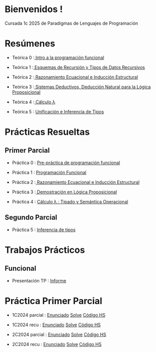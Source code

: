 # Bienvenidos !
Cursada 1c 2025 de Paradigmas de Lenguajes de Programación

# Resúmenes
- Teórica 0 :[ Intro a la programación funcional](https://github.com/ToniusRetonius/plp/blob/main/Res%C3%BAmenes/T0.pdf)

- Teórica 1 :[ Esquemas de Recursión y Tipos de Datos Recursivos](https://github.com/ToniusRetonius/plp/blob/main/Res%C3%BAmenes/T1.pdf)

- Teórica 2 :[ Razonamiento Ecuacional e Inducción Estructural](https://github.com/ToniusRetonius/plp/blob/main/Res%C3%BAmenes/T2.pdf)

- Teórica 3 :[ Sistemas Deductivos, Deducción Natural para la Lógica Proposicional](https://github.com/ToniusRetonius/plp/blob/main/Res%C3%BAmenes/T3.pdf)

- Teórica 4 :[ Cálculo λ](https://github.com/ToniusRetonius/plp/blob/main/Res%C3%BAmenes/T4.pdf)
 
- Teórica 5 : [ Unificación e Inferencia de Tipos](https://github.com/ToniusRetonius/plp/blob/main/Res%C3%BAmenes/T5.pdf)

# Prácticas Resueltas
## Primer Parcial
- Práctica 0 : [ Pre-práctica de programación funcional](https://github.com/ToniusRetonius/plp/blob/main/Gu%C3%ADas%20Pr%C3%A1cticas/0/solve.pdf)

- Práctica 1 : [ Programación Funcional](https://github.com/ToniusRetonius/plp/blob/main/Gu%C3%ADas%20Pr%C3%A1cticas/1/solve.pdf)

- Práctica 2 :[ Razonamiento Ecuacional e Inducción Estructural](https://github.com/ToniusRetonius/plp/blob/main/Gu%C3%ADas%20Pr%C3%A1cticas/2/solve.pdf)

- Práctica 3 :[ Demostración en Lógica Proposicional](https://github.com/ToniusRetonius/plp/blob/main/Gu%C3%ADas%20Pr%C3%A1cticas/3/solve.pdf)

- Práctica 4 : [ Cálculo λ : Tipado y Semántica Operacional](https://github.com/ToniusRetonius/plp/blob/main/Gu%C3%ADas%20Pr%C3%A1cticas/4/solve.pdf)

## Segundo Parcial
- Práctica 5 : [ Inferencia de tipos ](https://github.com/ToniusRetonius/plp/blob/main/Gu%C3%ADas%20Pr%C3%A1cticas/5/solve.pdf)

# Trabajos Prácticos
## Funcional
- Presentación TP : [Informe](https://github.com/ToniusRetonius/plp/blob/main/TP%20Funcional/Entrega/informe.pdf)

# Práctica Primer Parcial
- 1C2024 parcial : [ Enunciado](https://github.com/ToniusRetonius/plp/blob/main/Parciales/Primero/1C2024P/enunciado.pdf) [ Solve](https://github.com/ToniusRetonius/plp/blob/main/Parciales/Primero/1C2024P/solve.pdf) [ Código HS](https://github.com/ToniusRetonius/plp/blob/main/Parciales/Primero/1C2024P/1C2024P.hs)

- 1C2024 recu : [ Enunciado](https://github.com/ToniusRetonius/plp/blob/main/Parciales/Primero/1C2024R/enunciado.pdf) [ Solve](https://github.com/ToniusRetonius/plp/blob/main/Parciales/Primero/1C2024R/solve.pdf) [ Código HS](https://github.com/ToniusRetonius/plp/blob/main/Parciales/Primero/1C2024R/1C2024R.hs)

- 2C2024 parcial : [ Enunciado](https://github.com/ToniusRetonius/plp/blob/main/Parciales/Primero/2C2024P/enunciado.pdf) [ Solve](https://github.com/ToniusRetonius/plp/blob/main/Parciales/Primero/2C2024P/solve.pdf) [ Código HS](https://github.com/ToniusRetonius/plp/blob/main/Parciales/Primero/2C2024P/2C2024P.hs)

- 2C2024 recu : [ Enunciado](https://github.com/ToniusRetonius/plp/blob/main/Parciales/Primero/2C2024R/enunciado.pdf) [ Solve](https://github.com/ToniusRetonius/plp/blob/main/Parciales/Primero/2C2024R/solve.pdf) [ Código HS](https://github.com/ToniusRetonius/plp/blob/main/Parciales/Primero/2C2024R/2C2024R.hs)

